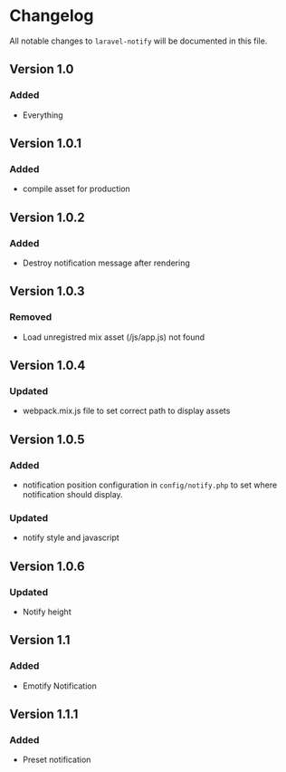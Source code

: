 # Changelog

All notable changes to `laravel-notify` will be documented in this file.

## Version 1.0
### Added
- Everything

## Version 1.0.1
### Added
- compile asset for production

## Version 1.0.2
### Added
- Destroy notification message after rendering

## Version 1.0.3
### Removed
- Load unregistred mix asset (/js/app.js) not found 

## Version 1.0.4
### Updated
- webpack.mix.js file to set correct path to display assets

## Version 1.0.5
### Added
- notification position configuration in `config/notify.php` to set where notification should display.

### Updated
- notify style and javascript

## Version 1.0.6
### Updated
- Notify height

## Version 1.1
### Added
- Emotify Notification

## Version 1.1.1
### Added
- Preset notification
